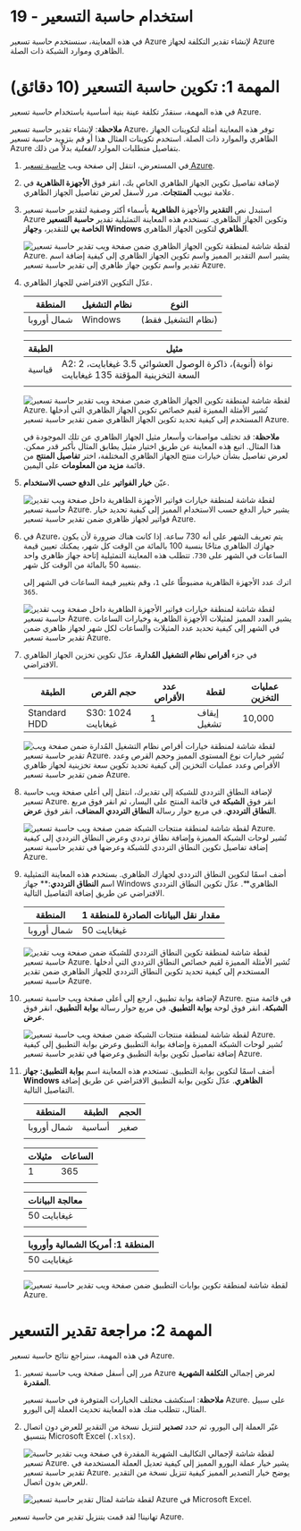 ﻿---
wts:
   title: '19 - استخدام حاسبة تسعير Azure (10 دقائق)'
   module: 'الوحدة 06: وصف إدارة التكاليف واتفاقيات مستوى الخدمة في Azure'
---
# 19 - استخدام حاسبة التسعير

في هذه المعاينة، سنستخدم حاسبة تسعير Azure لإنشاء تقدير التكلفة لجهاز Azure الظاهري وموارد الشبكة ذات الصلة.

# المهمة 1: تكوين حاسبة التسعير (10 دقائق)

في هذه المهمة، سنقدّر تكلفة عينة بنية أساسية باستخدام حاسبة تسعير Azure. 

**ملاحظة**: لإنشاء تقدير حاسبة تسعير Azure، توفر هذه المعاينة أمثلة لتكوينات الجهاز الظاهري والموارد ذات الصلة. استخدم تكوينات المثال هذا أو قم بتزويد حاسبة تسعير Azure بتفاصيل متطلبات الموارد *الفعلية* بدلاً من ذلك.

1. في المستعرض، انتقل إلى صفحة ويب [حاسبة تسعير Azure](https://azure.microsoft.com/ar-sa/pricing/calculator/).

2. لإضافة تفاصيل تكوين الجهاز الظاهري الخاص بك، انقر فوق **الأجهزة الظاهرية** في علامة تبويب **المنتجات**. مرر لأسفل لعرض تفاصيل الجهاز الظاهري. 

3. استبدل نص **التقدير** والأجهزة **الظاهرية** بأسماء أكثر وصفية لتقدير حاسبة تسعير Azure وتكوين الجهاز الظاهري. تستخدم هذه المعاينة التمثيلية تقدير **حاسبة التسعير الخاصة بي** للتقدير، و**جهاز Windows الظاهري** لتكوين الجهاز الظاهري.

   ![لقطة شاشة لمنطقة تكوين الجهاز الظاهري ضمن صفحة ويب تقدير حاسبة تسعير Azure. يشير اسم التقدير المميز واسم تكوين الجهاز الظاهري إلى كيفية إضافة اسم تقدير واسم تكوين جهاز ظاهري إلى تقدير حاسبة تسعير Azure.](../images/1901.png)

4. عدّل التكوين الافتراضي للجهاز الظاهري.

    | المنطقة | نظام التشغيل | النوع |
    |------|----------------|----|
    | شمال أوروبا | Windows | (نظام التشغيل فقط) |
    | | |

    | الطبقة | مثيل |
    |----|--------|
    | قياسية | A2: 2 نواة (أنوية)، ذاكرة الوصول العشوائي 3.5 غيغابايت، السعة التخزينية المؤقتة 135 غيغابايت |
    | | |

   ![لقطة شاشة لمنطقة تكوين الجهاز الظاهري ضمن صفحة ويب تقدير حاسبة تسعير Azure. تُشير الأمثلة المميزة لقيم خصائص تكوين الجهاز الظاهري التي أدخلها المستخدم إلى كيفية تحديد تكوين الجهاز الظاهري ضمن تقدير حاسبة تسعير Azure.](../images/1902.png)

    **ملاحظة**: قد تختلف مواصفات وأسعار مثيل الجهاز الظاهري عن تلك الموجودة في هذا المثال. اتبع هذه المعاينة عن طريق اختيار مثيل يطابق المثال بأكبر قدر ممكن. لعرض تفاصيل بشأن خيارات منتج الجهاز الظاهري المختلفة، اختر **تفاصيل المنتج** من قائمة **مزيد من المعلومات** على اليمين.

5. عيّن **خيار الفواتير** على **الدفع حسب الاستخدام**.

   ![لقطة شاشة لمنطقة خيارات فواتير الأجهزة الظاهرية داخل صفحة ويب تقدير حاسبة تسعير Azure. يشير خيار الدفع حسب الاستخدام المميز إلى كيفية تحديد خيار فواتير لجهاز ظاهري ضمن تقدير حاسبة تسعير Azure.](../images/1903.png)

6. في Azure، يتم تعريف الشهر على أنه 730 ساعة. إذا كانت هناك ضرورة لأن يكون جهازك الظاهري متاحًا بنسبة 100 بالمائة من الوقت كل شهر، يمكنك تعيين قيمة الساعات في الشهر على `730`. تتطلب هذه المعاينة التمثيلية إتاحة جهاز ظاهري واحد بنسبة 50 بالمائة من الوقت كل شهر.

    اترك عدد الأجهزة الظاهرية مضبوطًا على `1`، وقم بتغيير قيمة الساعات في الشهر إلى `365`.

   ![لقطة شاشة لمنطقة خيارات فواتير الأجهزة الظاهرية داخل صفحة ويب تقدير حاسبة تسعير Azure. يشير العدد المميز لمثيلات الأجهزة الظاهرية وخيارات الساعات في الشهر إلى كيفية تحديد عدد المثيلات والساعات لكل شهر لجهاز ظاهري ضمن تقدير حاسبة تسعير Azure.](../images/1904.png)

7. في جزء **أقراص نظام التشغيل المُدارة**، عدّل تكوين تخزين الجهاز الظاهري الافتراضي.

    | الطبقة | حجم القرص | عدد الأقراص | لقطة | عمليات التخزين |
    | ---- | --------- | --------------- | -------- | -------------------- |
    | Standard HDD | S30: 1024 غيغابايت | 1 | إيقاف تشغيل | 10,000 |

   ![لقطة شاشة لمنطقة خيارات أقراص نظام التشغيل المُدارة ضمن صفحة ويب تقدير حاسبة تسعير Azure. تُشير خيارات نوع المستوى المميز وحجم القرص وعدد الأقراص وعدد عمليات التخزين إلى كيفية تحديد تكوين سعة تخزينية لجهاز ظاهري ضمن تقدير حاسبة تسعير Azure.](../images/1905.png)

8. لإضافة النطاق الترددي للشبكة إلى تقديرك، انتقل إلى أعلى صفحة ويب حاسبة تسعير Azure. انقر فوق **الشبكة** في قائمة المنتج على اليسار، ثم انقر فوق مربع **النطاق الترددي**. في مربع حوار رسالة **النطاق الترددي المضاف**، انقر فوق **عرض**.

   ![لقطة شاشة لمنطقة منتجات الشبكة ضمن صفحة ويب حاسبة تسعير Azure. تُشير لوحات الشبكة المميزة وإضافة نطاق ترددي وعرض النطاق الترددي إلى كيفية إضافة تفاصيل تكوين النطاق الترددي للشبكة وعرضها في تقدير حاسبة تسعير Azure.](../images/1906.png)

9. أضف اسمًا لتكوين النطاق الترددي لجهازك الظاهري. بستخدم هذه المعاينة التمثيلية اسم **النطاق الترددي**:** جهاز Windows الظاهري**. عدّل تكوين النطاق الترددي الافتراضي عن طريق إضافة التفاصيل التالية.

    | المنطقة | مقدار نقل البيانات الصادرة للمنطقة 1 |
    | ------ | -------------------------------------- |
    | شمال أوروبا | 50 غيغابايت |

   ![لقطة شاشة لمنطقة تكوين النطاق الترددي للشبكة ضمن صفحة ويب تقدير حاسبة تسعير Azure. تُشير الأمثلة المميزة لقيم خصائص النطاق الترددي التي أدخلها المستخدم إلى كيفية تحديد تكوين النطاق الترددي للجهاز الظاهري ضمن تقدير حاسبة تسعير Azure.](../images/1907.png)

10. لإضافة بوابة تطبيق، ارجع إلى أعلى صفحة ويب حاسبة تسعير Azure. في قائمة منتج **الشبكة**، انقر فوق لوحة **بوابة التطبيق**. في مربع حوار رسالة **بوابة التطبيق**، انقر فوق **عرض**.

    ![لقطة شاشة لمنطقة منتجات الشبكة ضمن صفحة ويب حاسبة تسعير Azure. تُشير لوحات الشبكة المميزة وإضافة بوابة التطبيق وعرض بوابة التطبيق إلى كيفية إضافة تفاصيل تكوين بوابة التطبيق وعرضها في تقدير حاسبة تسعير Azure.](../images/1908.png)

11. أضف اسمًا لتكوين بوابة التطبيق. تستخدم هذه المعاينة اسم **بوابة التطبيق: جهاز Windows الظاهري**. عدّل تكوين بوابة التطبيق الافتراضي عن طريق إضافة التفاصيل التالية.

    | المنطقة | الطبقة | الحجم |
    | ------ | ---- | ---- |
    | شمال أوروبا | أساسية | صغير |
    | | |

    | مثيلات | الساعات |
    | ------- | ------- |
    | 1 | 365 |
    | | |

    | معالجة البيانات |
    | -------------- |
    | 50 غيغابايت |
    | | |

    | المنطقة 1: أمريكا الشمالية وأوروبا |
    | ----------------------------- |
    | 50 غيغابايت |
    | | |

    ![لقطة شاشة لمنطقة تكوين بوابات التطبيق ضمن صفحة ويب تقدير حاسبة تسعير Azure.](../images/1909.png)


# المهمة 2: مراجعة تقدير التسعير

في هذه المهمة، سنراجع نتائج حاسبة تسعير Azure. 

1. مرر إلى أسفل صفحة ويب حاسبة تسعير Azure لعرض إجمالي **التكلفة الشهرية المقدرة**.

    **ملاحظة**: استكشف مختلف الخيارات المتوفرة في حاسبة تسعير Azure. على سبيل المثال، تتطلب منك هذه المعاينة تحديث العملة إلى اليورو.

2. غيّر العملة إلى اليورو، ثم حدد **تصدير** لتنزيل نسخة من التقدير للعرض دون اتصال بتنسيق Microsoft Excel (`.xlsx`).

    ![لقطة شاشة لإجمالي التكاليف الشهرية المقدرة في صفحة ويب تقدير حاسبة تسعير Azure. يشير خيار عملة اليورو المميز إلى كيفية تعديل العملة المستخدمة في تقدير حاسبة تسعير Azure. يوضح خيار التصدير المميز كيفية تنزيل نسخة من التقدير للعرض بدون اتصال.](../images/1910.png)

    ![لقطة شاشة لمثال تقدير حاسبة تسعير Azure في Microsoft Excel.](../images/1911.png)

تهانينا! لقد قمت بتنزيل تقدير من حاسبة تسعير Azure.